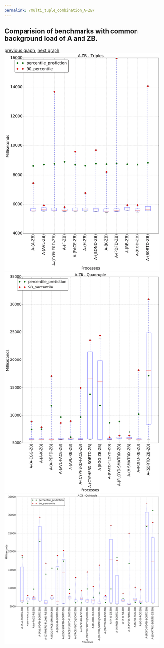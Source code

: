```yaml
---
permalink: /multi_tuple_combination_A-ZB/
---
```



 ## Comparision of benchmarks with common background load of A and ZB.

[previous graph](../multi_tuple_combination_A-SORTD/), [next graph](../multi_tuple_combination_AVL-AVL/)
![graph figure](./images/triple/A/A-ZB_box.png)![graph figure](./images/quadruple/A/A-ZB_box.png)![graph figure](./images/quintuple/A/A-ZB_box.png)